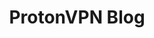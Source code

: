 ---
title: ProtonVPN Blog
description: All the latest privacy news and features from the Proton VPN team. Learn how we protect online privacy, security, and freedom through technology.
url: https://protonvpn.com/blog/
image:
    # url: '/assets/images/cafe.png'
    # alt: 'Cafe'
tags: ['privacy', 'vpn']
listedDate: 2023-11-09
published: true
---